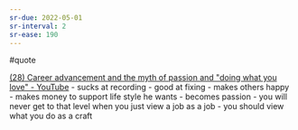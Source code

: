 ```yaml
---
sr-due: 2022-05-01
sr-interval: 2
sr-ease: 190
---
```


#quote

[(28) Career advancement and the myth of passion and "doing what you love" - YouTube](https://www.youtube.com/watch?v=IBP3ZF2ljGU&t=117s)
	- sucks at recording
	- good at fixing
		- makes others happy
		- makes money to support life style he wants
		- becomes passion
	- you will never get to that level when you just view a job as a job
		- you should view what you do as a craft